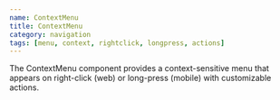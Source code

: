 ```yaml
---
name: ContextMenu
title: ContextMenu
category: navigation
tags: [menu, context, rightclick, longpress, actions]
---
```

The ContextMenu component provides a context-sensitive menu that appears on right-click (web) or long-press (mobile) with customizable actions.